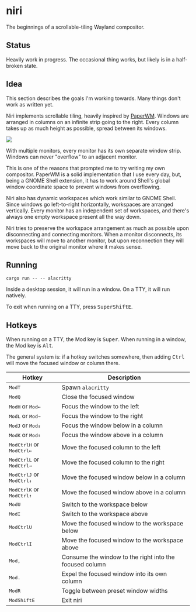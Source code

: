 # niri

The beginnings of a scrollable-tiling Wayland compositor.

## Status

Heavily work in progress.
The occasional thing works, but likely is in a half-broken state.

## Idea

This section describes the goals I'm working towards.
Many things don't work as written yet.

Niri implements scrollable tiling, heavily inspired by [PaperWM].
Windows are arranged in columns on an infinite strip going to the right.
Every column takes up as much height as possible, spread between its windows.

![](https://github.com/YaLTeR/niri/assets/1794388/b734da07-301a-452b-b201-d4789a3eca60)

With multiple monitors, every monitor has its own separate window strip.
Windows can never "overflow" to an adjacent monitor.

This is one of the reasons that prompted me to try writing my own compositor.
PaperWM is a solid implementation that I use every day, but, being a GNOME Shell extension, it has to work around Shell's global window coordinate space to prevent windows from overflowing.

Niri also has dynamic workspaces which work similar to GNOME Shell.
Since windows go left-to-right horizontally, workspaces are arranged vertically.
Every monitor has an independent set of workspaces, and there's always one empty workspace present all the way down.

Niri tries to preserve the workspace arrangement as much as possible upon disconnecting and connecting monitors.
When a monitor disconnects, its workspaces will move to another monitor, but upon reconnection they will move back to the original monitor where it makes sense.

## Running

`cargo run -- -- alacritty`

Inside a desktop session, it will run in a window.
On a TTY, it will run natively.

To exit when running on a TTY, press <kbd>Super</kbd><kbd>Shift</kbd><kbd>E</kbd>.

## Hotkeys

When running on a TTY, the Mod key is <kbd>Super</kbd>.
When running in a window, the Mod key is <kbd>Alt</kbd>.

The general system is: if a hotkey switches somewhere, then adding <kbd>Ctrl</kbd> will move the focused window or column there.

| Hotkey | Description |
| ------ | ----------- |
| <kbd>Mod</kbd><kbd>T</kbd> | Spawn `alacritty` |
| <kbd>Mod</kbd><kbd>Q</kbd> | Close the focused window |
| <kbd>Mod</kbd><kbd>H</kbd> or <kbd>Mod</kbd><kbd>←</kbd> | Focus the window to the left |
| <kbd>Mod</kbd><kbd>L</kbd> or <kbd>Mod</kbd><kbd>→</kbd> | Focus the window to the right |
| <kbd>Mod</kbd><kbd>J</kbd> or <kbd>Mod</kbd><kbd>↓</kbd> | Focus the window below in a column |
| <kbd>Mod</kbd><kbd>K</kbd> or <kbd>Mod</kbd><kbd>↑</kbd> | Focus the window above in a column |
| <kbd>Mod</kbd><kbd>Ctrl</kbd><kbd>H</kbd> or <kbd>Mod</kbd><kbd>Ctrl</kbd><kbd>←</kbd> | Move the focused column to the left |
| <kbd>Mod</kbd><kbd>Ctrl</kbd><kbd>L</kbd> or <kbd>Mod</kbd><kbd>Ctrl</kbd><kbd>→</kbd> | Move the focused column to the right |
| <kbd>Mod</kbd><kbd>Ctrl</kbd><kbd>J</kbd> or <kbd>Mod</kbd><kbd>Ctrl</kbd><kbd>↓</kbd> | Move the focused window below in a column |
| <kbd>Mod</kbd><kbd>Ctrl</kbd><kbd>K</kbd> or <kbd>Mod</kbd><kbd>Ctrl</kbd><kbd>↑</kbd> | Move the focused window above in a column |
| <kbd>Mod</kbd><kbd>U</kbd> | Switch to the workspace below |
| <kbd>Mod</kbd><kbd>I</kbd> | Switch to the workspace above |
| <kbd>Mod</kbd><kbd>Ctrl</kbd><kbd>U</kbd> | Move the focused window to the workspace below |
| <kbd>Mod</kbd><kbd>Ctrl</kbd><kbd>I</kbd> | Move the focused window to the workspace above |
| <kbd>Mod</kbd><kbd>,</kbd> | Consume the window to the right into the focused column |
| <kbd>Mod</kbd><kbd>.</kbd> | Expel the focused window into its own column |
| <kbd>Mod</kbd><kbd>R</kbd> | Toggle between preset window widths |
| <kbd>Mod</kbd><kbd>Shift</kbd><kbd>E</kbd> | Exit niri |

[PaperWM]: https://github.com/paperwm/PaperWM

